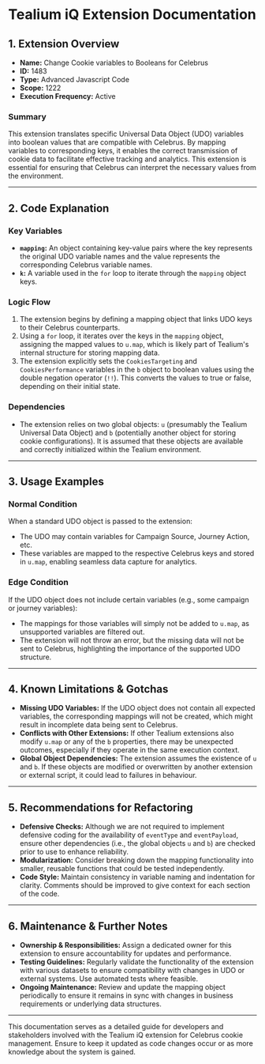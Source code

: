 # Tealium iQ Extension Documentation

## 1. Extension Overview

- **Name:** Change Cookie variables to Booleans for Celebrus
- **ID:** 1483
- **Type:** Advanced Javascript Code
- **Scope:** 1222
- **Execution Frequency:** Active

### Summary
This extension translates specific Universal Data Object (UDO) variables into boolean values that are compatible with Celebrus. By mapping variables to corresponding keys, it enables the correct transmission of cookie data to facilitate effective tracking and analytics. This extension is essential for ensuring that Celebrus can interpret the necessary values from the environment.

---

## 2. Code Explanation

### Key Variables
- **`mapping`:** An object containing key-value pairs where the key represents the original UDO variable names and the value represents the corresponding Celebrus variable names.
- **`k`:** A variable used in the `for` loop to iterate through the `mapping` object keys.

### Logic Flow
1. The extension begins by defining a mapping object that links UDO keys to their Celebrus counterparts.
2. Using a `for` loop, it iterates over the keys in the `mapping` object, assigning the mapped values to `u.map`, which is likely part of Tealium's internal structure for storing mapping data.
3. The extension explicitly sets the `CookiesTargeting` and `CookiesPerformance` variables in the `b` object to boolean values using the double negation operator (`!!`). This converts the values to true or false, depending on their initial state.

### Dependencies
- The extension relies on two global objects: `u` (presumably the Tealium Universal Data Object) and `b` (potentially another object for storing cookie configurations). It is assumed that these objects are available and correctly initialized within the Tealium environment.

---

## 3. Usage Examples

### Normal Condition
When a standard UDO object is passed to the extension:
- The UDO may contain variables for Campaign Source, Journey Action, etc.
- These variables are mapped to the respective Celebrus keys and stored in `u.map`, enabling seamless data capture for analytics.

### Edge Condition
If the UDO object does not include certain variables (e.g., some campaign or journey variables):
- The mappings for those variables will simply not be added to `u.map`, as unsupported variables are filtered out.
- The extension will not throw an error, but the missing data will not be sent to Celebrus, highlighting the importance of the supported UDO structure.

---

## 4. Known Limitations & Gotchas

- **Missing UDO Variables:** If the UDO object does not contain all expected variables, the corresponding mappings will not be created, which might result in incomplete data being sent to Celebrus.
- **Conflicts with Other Extensions:** If other Tealium extensions also modify `u.map` or any of the `b` properties, there may be unexpected outcomes, especially if they operate in the same execution context.
- **Global Object Dependencies:** The extension assumes the existence of `u` and `b`. If these objects are modified or overwritten by another extension or external script, it could lead to failures in behaviour.

---

## 5. Recommendations for Refactoring

- **Defensive Checks:** Although we are not required to implement defensive coding for the availability of `eventType` and `eventPayload`, ensure other dependencies (i.e., the global objects `u` and `b`) are checked prior to use to enhance reliability.
- **Modularization:** Consider breaking down the mapping functionality into smaller, reusable functions that could be tested independently.
- **Code Style:** Maintain consistency in variable naming and indentation for clarity. Comments should be improved to give context for each section of the code.

---

## 6. Maintenance & Further Notes

- **Ownership & Responsibilities:** Assign a dedicated owner for this extension to ensure accountability for updates and performance.
- **Testing Guidelines:** Regularly validate the functionality of the extension with various datasets to ensure compatibility with changes in UDO or external systems. Use automated tests where feasible.
- **Ongoing Maintenance:** Review and update the mapping object periodically to ensure it remains in sync with changes in business requirements or underlying data structures.

---

This documentation serves as a detailed guide for developers and stakeholders involved with the Tealium iQ extension for Celebrus cookie management. Ensure to keep it updated as code changes occur or as more knowledge about the system is gained.
